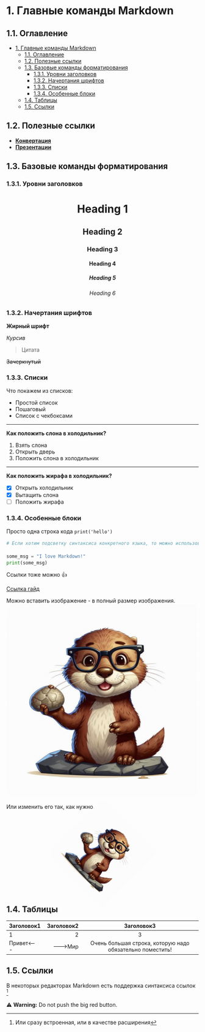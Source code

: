 # 1. Главные команды Markdown

## 1.1. Оглавление

- [1. Главные команды Markdown](#1-главные-команды-markdown)
  - [1.1. Оглавление](#11-оглавление)
  - [1.2. Полезные ссылки](#12-полезные-ссылки)
  - [1.3. Базовые команды форматирования](#13-базовые-команды-форматирования)
    - [1.3.1. Уровни заголовков](#131-уровни-заголовков)
    - [1.3.2. Начертания шрифтов](#132-начертания-шрифтов)
    - [1.3.3. Списки](#133-списки)
    - [1.3.4. Особенные блоки](#134-особенные-блоки)
  - [1.4. Таблицы](#14-таблицы)
  - [1.5. Ссылки](#15-ссылки)

## 1.2. Полезные ссылки

- **[Конвертация](https://github.com/jgm/pandoc)**
- **[Презентации](https://sli.dev/guide/)**

## 1.3. Базовые команды форматирования

### 1.3.1. Уровни заголовков

<center>

<!-- markdownlint-disable MD025 -->
# Heading 1 <!-- omit from toc -->
<!-- markdownlint-enable MD025 -->
## Heading 2<!-- omit from toc -->

### Heading 3<!-- omit from toc -->

#### Heading 4<!-- omit from toc -->

##### Heading 5<!-- omit from toc -->

###### Heading 6<!-- omit from toc -->

</center>

### 1.3.2. Начертания шрифтов
<!-- markdownlint-disable MD036 -->
**Жирный шрифт**

*Курсив*
<!-- markdownlint-enable MD036 -->
> Цитата

~~Зачеркнутый~~

### 1.3.3. Списки

Что покажем из списков:

- Простой список
- Пошаговый
- Список с чекбоксами

---

**Как положить слона в холодильник?**

1. Взять слона
2. Открыть дверь
3. Положить слона в холодильник

---

**Как положить жирафа в холодильник?**

- [x] Открыть холодильник
- [x] Вытащить слона
- [ ] Положить жирафа

### 1.3.4. Особенные блоки

Просто одна строка кода
`print('hello')`

```python
# Если хотим подсветку синтаксиса конкретного языка, то можно использовать такой вариант

some_msg = "I love Markdown!"
print(some_msg)
```

Ссылки тоже можно 👍

[Ссылка гайд](https://www.markdownguide.org/cheat-sheet/)

Можно вставить изображение - в полный размер изображения.
![alt text](../../pronyra.jpg)

Или изменить его так, как нужно.
<center>
<img src="../../pronyra.jpg" alt="drawing" width="200" style="transform:rotate(45deg);"/>
</center>

## 1.4. Таблицы

| Заголовок1 | Заголовок2 | Заголовок3|
|:-----------|------------:|:-----------:|
| 1|2|3|
|Привет<---| --->Мир| Очень большая строка, которую надо обязательно поместить! |

## 1.5. Ссылки

В некоторых редакторах Markdown есть поддержка синтаксиса ссылок [^1]

[^1]: Или сразу встроенная, или в качестве расширения

⚠ **Warning:** Do not push the big red button.
